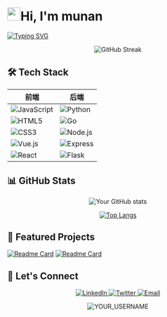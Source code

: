 # <img src="https://raw.githubusercontent.com/MartinHeinz/MartinHeinz/master/wave.gif" width="30px">Hi, I'm munan
[![Typing SVG](https://readme-typing-svg.demolab.com?font=Fira+Code&pause=1000&width=435&lines=Full+Stack+Developer;Open+Source+Enthusiast;JavaScript+%7C+Vue+%7C+React;Python+%7C+Go+%7C+Linux)](https://git.io/typing-svg)

<p align="center">
  <img src="https://github-readme-streak-stats.herokuapp.com?user=YOUR_USERNAME&theme=dark&border_radius=5" alt="GitHub Streak"/>
</p>

## 🛠 Tech Stack

<div align="center">
  
| 前端          | 后端          | 
|---------------|---------------|
| <img src="https://img.shields.io/badge/JavaScript-F7DF1E?logo=javascript&logoColor=black" alt="JavaScript"> | <img src="https://img.shields.io/badge/Python-3776AB?logo=python&logoColor=white" alt="Python"> | <img src="https://img.shields.io/badge/Linux-FCC624?logo=linux&logoColor=black" alt="Linux"> |
| <img src="https://img.shields.io/badge/HTML5-E34F26?logo=html5&logoColor=white" alt="HTML5"> | <img src="https://img.shields.io/badge/Go-00ADD8?logo=go&logoColor=white" alt="Go"> | <img src="https://img.shields.io/badge/Docker-2496ED?logo=docker&logoColor=white" alt="Docker"> |
| <img src="https://img.shields.io/badge/CSS3-1572B6?logo=css3&logoColor=white" alt="CSS3"> | <img src="https://img.shields.io/badge/Node.js-339933?logo=node.js&logoColor=white" alt="Node.js"> | <img src="https://img.shields.io/badge/GitHub_Actions-2088FF?logo=github-actions&logoColor=white" alt="GitHub Actions"> |
| <img src="https://img.shields.io/badge/Vue.js-4FC08D?logo=vue.js&logoColor=white" alt="Vue.js"> | <img src="https://img.shields.io/badge/Express-000000?logo=express&logoColor=white" alt="Express"> | <img src="https://img.shields.io/badge/AWS-232F3E?logo=amazon-aws&logoColor=white" alt="AWS"> |
| <img src="https://img.shields.io/badge/React-61DAFB?logo=react&logoColor=black" alt="React"> | <img src="https://img.shields.io/badge/Flask-000000?logo=flask&logoColor=white" alt="Flask"> | <img src="https://img.shields.io/badge/Nginx-009639?logo=nginx&logoColor=white" alt="Nginx"> |

</div>

## 📊 GitHub Stats

<div align="center">

![Your GitHub stats](https://github-readme-stats.vercel.app/api?username=mu-nan26195&show_icons=true&theme=radical&count_private=true&locale=cn)

[![Top Langs](https://github-readme-stats.vercel.app/api/top-langs/?username=mu-nan26195&layout=compact&theme=vision-friendly-dark&hide=procfile&locale=cn)](https://github.com/anuraghazra/github-readme-stats)

</div>

## 🌟 Featured Projects

<!-- Replace with your actual project links -->
[![Readme Card](https://github-readme-stats.vercel.app/api/pin/?username=mu-nan26195&repo=smart-counselor&theme=dark&locale=cn)](https://github.com/mu-nan26195/smart-counselor)
[![Readme Card](https://github-readme-stats.vercel.app/api/pin/?username=mu-nan26195&repo=Kun-vs-Ma-Bao-guo&theme=dark&locale=cn)](https://github.com/mu-nan26195/Kun-vs-Ma-Bao-guo)

## 🤝 Let's Connect

<p align="center">
  <a href="https://linkedin.com/in/YOUR_PROFILE">
    <img src="https://img.shields.io/badge/LinkedIn-0A66C2?logo=linkedin&logoColor=white" alt="LinkedIn"/>
  </a>
  <a href="https://twitter.com/YOUR_HANDLE">
    <img src="https://img.shields.io/badge/Twitter-1DA1F2?logo=twitter&logoColor=white" alt="Twitter"/>
  </a>
  <a href="mailto:YOUR_EMAIL">
    <img src="https://img.shields.io/badge/Email-D14836?logo=gmail&logoColor=white" alt="Email"/>
  </a>
</p>

<p align="center">
  <img src="https://komarev.com/ghpvc/?username=YOUR_USERNAME&label=Profile%20views&color=0e75b6&style=flat" alt="YOUR_USERNAME" /> 
</p>
<!---
mu-nan26195/mu-nan26195 is a ✨ special ✨ repository because its `README.md` (this file) appears on your GitHub profile.
You can click the Preview link to take a look at your changes.
--->

